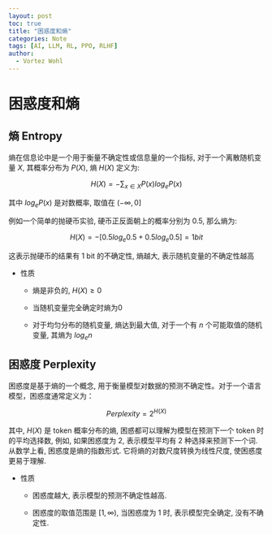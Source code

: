 ```yaml
---
layout: post
toc: true
title: "困惑度和熵"
categories: Note
tags: [AI, LLM, RL, PPO, RLHF]
author:
  - Vortez Wohl
---
```

# 困惑度和熵

## 熵 Entropy

熵在信息论中是一个用于衡量不确定性或信息量的一个指标, 对于一个离散随机变量 $X$, 其概率分布为 $P(X)$, 熵 $H(X)$ 定义为:

$$
H(X) = - \sum_{x \in {X}} {P(x)} {log_e{P(x)}}
$$

其中 $log_e{P(x)}$ 是对数概率, 取值在 $(- \infty, 0]$

例如一个简单的抛硬币实验, 硬币正反面朝上的概率分别为 0.5, 那么熵为:

$$
H(X) = -[0.5log_e{0.5} + 0.5log_e{0.5}] = 1 bit
$$

这表示抛硬币的结果有 1 bit 的不确定性, 熵越大, 表示随机变量的不确定性越高

- 性质

    - 熵是非负的, $H(X) \ge 0$

    - 当随机变量完全确定时熵为0

    - 对于均匀分布的随机变量, 熵达到最大值, 对于一个有 $n$ 个可能取值的随机变量, 其熵为 $log_e{n}$


## 困惑度 Perplexity

困惑度是基于熵的一个概念, 用于衡量模型对数据的预测不确定性。对于一个语言模型，困惑度通常定义为：

$$
Perplexity = 2^{H(X)}
$$

其中, $H(X)$ 是 token 概率分布的熵, 困惑都可以理解为模型在预测下一个 token 时的平均选择数, 例如, 如果困惑度为 2, 表示模型平均有 2 种选择来预测下一个词. 从数学上看, 困惑度是熵的指数形式. 它将熵的对数尺度转换为线性尺度, 使困惑度更易于理解.

- 性质

    - 困惑度越大, 表示模型的预测不确定性越高.

    - 困惑度的取值范围是 $[1, \infty)$, 当困惑度为 1 时, 表示模型完全确定, 没有不确定性.